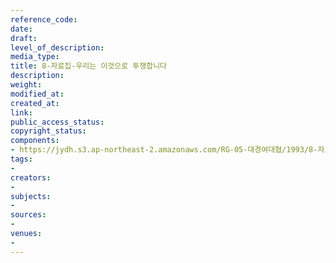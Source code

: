 ```yaml
---
reference_code: 
date: 
draft: 
level_of_description: 
media_type: 
title: 8-자료집-우리는 이것으로 투쟁합니다
description: 
weight: 
modified_at: 
created_at: 
link: 
public_access_status: 
copyright_status: 
components:
- https://jydh.s3.ap-northeast-2.amazonaws.com/RG-05-대경여대협/1993/8-자료집-우리는+이것으로+투쟁합니다.pdf
tags:
- 
creators:
- 
subjects:
- 
sources:
- 
venues:
- 
---
```

